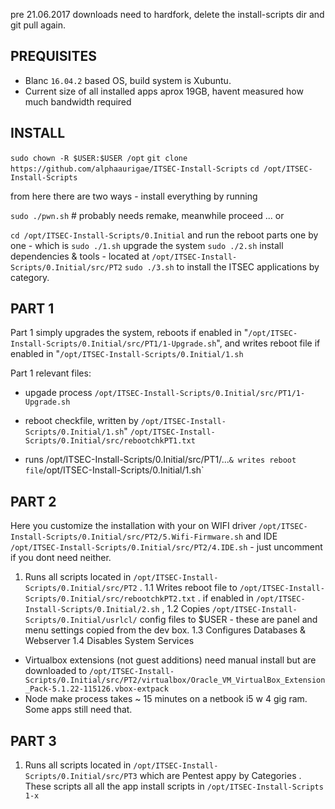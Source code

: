 
pre 21.06.2017 downloads need to hardfork, delete the install-scripts dir and git pull again.
## PREQUISITES

- Blanc `16.04.2` based OS, build system is Xubuntu.
- Current size of all installed apps aprox 19GB, havent measured how much bandwidth required 

## INSTALL

`sudo chown -R $USER:$USER /opt`
`git clone https://github.com/alphaaurigae/ITSEC-Install-Scripts`
`cd /opt/ITSEC-Install-Scripts`

from here there are two ways - install everything by running 

`sudo ./pwn.sh` # probably needs remake, meanwhile proceed ...
or 

`cd /opt/ITSEC-Install-Scripts/0.Initial`
and run the reboot parts one by one - 
which is 
`sudo ./1.sh` upgrade the system
`sudo ./2.sh` install dependencies & tools - located at `/opt/ITSEC-Install-Scripts/0.Initial/src/PT2`
`sudo ./3.sh` to install the ITSEC applications by category.

## PART 1 

Part 1 simply upgrades the system, reboots if enabled in "`/opt/ITSEC-Install-Scripts/0.Initial/src/PT1/1-Upgrade.sh`", 
and writes reboot file if enabled in   "`/opt/ITSEC-Install-Scripts/0.Initial/1.sh`

Part 1 relevant files:
 - upgade process
`/opt/ITSEC-Install-Scripts/0.Initial/src/PT1/1-Upgrade.sh`

 - reboot checkfile, written by `/opt/ITSEC-Install-Scripts/0.Initial/1.sh`"
`/opt/ITSEC-Install-Scripts/0.Initial/src/rebootchkPT1.txt`

- runs /opt/ITSEC-Install-Scripts/0.Initial/src/PT1/...` & writes reboot file
`/opt/ITSEC-Install-Scripts/0.Initial/1.sh`


## PART 2 

Here you customize the installation with your on WIFI driver `/opt/ITSEC-Install-Scripts/0.Initial/src/PT2/5.Wifi-Firmware.sh`
and IDE `/opt/ITSEC-Install-Scripts/0.Initial/src/PT2/4.IDE.sh` - just uncomment if you dont need neither.

1. Runs all scripts located in `/opt/ITSEC-Install-Scripts/0.Initial/src/PT2` .
1.1 Writes reboot file to `/opt/ITSEC-Install-Scripts/0.Initial/src/rebootchkPT2.txt` . if enabled in `/opt/ITSEC-Install-Scripts/0.Initial/2.sh` ,
1.2 Copies `/opt/ITSEC-Install-Scripts/0.Initial/usrlcl/` config files to $USER - these are panel and menu settings copied from the dev box.
1.3 Configures Databases & Webserver
1.4 Disables System Services

- Virtualbox extensions (not guest additions) need manual install but are downloaded to `/opt/ITSEC-Install-Scripts/0.Initial/src/PT2/virtualbox/Oracle_VM_VirtualBox_Extension_Pack-5.1.22-115126.vbox-extpack`
- Node make process takes ~ 15 minutes on a netbook i5 w 4 gig ram. Some apps still need that.


## PART 3

1. Runs all scripts located in `/opt/ITSEC-Install-Scripts/0.Initial/src/PT3` which are Pentest appy by Categories .
 These scripts all all the app install scripts in `/opt/ITSEC-Install-Scripts 1-x`



